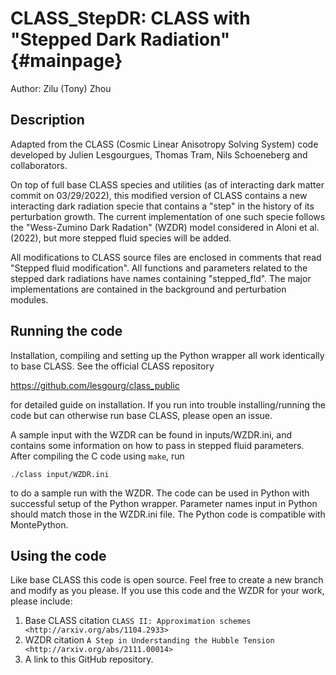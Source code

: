 CLASS_StepDR: CLASS with "Stepped Dark Radiation" {#mainpage}
==============================================

Author: Zilu (Tony) Zhou

Description
--------------
Adapted from the CLASS (Cosmic Linear Anisotropy Solving System) code developed by Julien Lesgourgues, Thomas Tram, Nils Schoeneberg and collaborators.

On top of full base CLASS species and utilities (as of interacting dark matter commit on 03/29/2022), this modified version of CLASS contains a new interacting dark radiation specie that contains a "step" in the history of its perturbation growth. The current implementation of one such specie follows the "Wess-Zumino Dark Radation" (WZDR) model considered in Aloni et al. (2022), but more stepped fluid species will be added.

All modifications to CLASS source files are enclosed in comments that read "Stepped fluid modification". All functions and parameters related to the stepped dark radiations have names containing "stepped_fld". The major implementations are contained in the background and perturbation modules.

Running the code
--------------
Installation, compiling and setting up the Python wrapper all work identically to base CLASS. See the official CLASS repository

https://github.com/lesgourg/class_public

for detailed guide on installation. If you run into trouble installing/running the code but can otherwise run base CLASS, please open an issue.

A sample input with the WZDR can be found in inputs/WZDR.ini, and contains some information on how to pass in stepped fluid parameters. After compiling the C code using `make`, run

    ./class input/WZDR.ini

to do a sample run with the WZDR. The code can be used in Python with successful setup of the Python wrapper. Parameter names input in Python should match those in the WZDR.ini file. The Python code is compatible with MontePython.

Using the code
--------------
Like base CLASS this code is open source. Feel free to create a new branch and modify as you please. If you use this code and the WZDR for your work, please include:
1. Base CLASS citation `CLASS II: Approximation schemes <http://arxiv.org/abs/1104.2933>` 
2. WZDR citation `A Step in Understanding the Hubble Tension <http://arxiv.org/abs/2111.00014>`
3. A link to this GitHub repository. 
